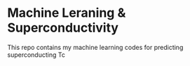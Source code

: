# Machine Leraning & Superconductivity

This repo contains my machine learning codes for predicting superconducting Tc
